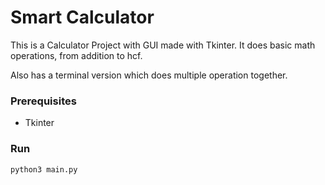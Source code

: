 # Smart Calculator

This is a Calculator Project with GUI made with Tkinter.
It does basic math operations, from addition to hcf.

Also has a terminal version which does multiple operation together.

### Prerequisites

- Tkinter

### Run

```
python3 main.py
```
